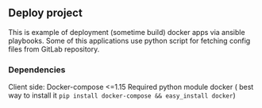 ## Deploy project

This is example of deployment (sometime build) docker apps via ansible playbooks. Some of this applications use python script for fetching config files from GitLab repository.

### Dependencies

Client side:
Docker-compose <=1.15
Required python module docker ( best way to install it ```pip install docker-compose && easy_install docker```)
